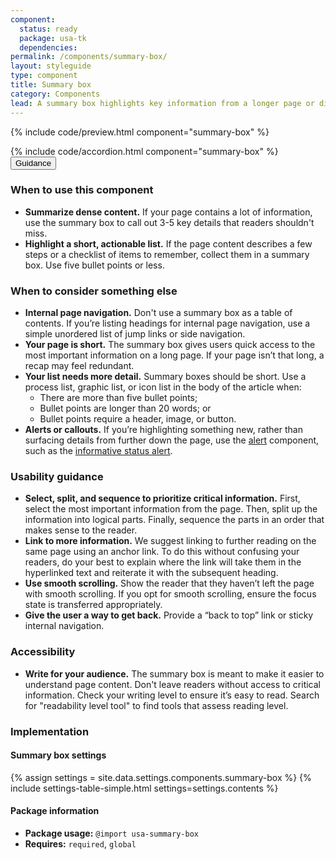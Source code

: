```yaml
---
component:
  status: ready
  package: usa-tk
  dependencies:
permalink: /components/summary-box/
layout: styleguide
type: component
title: Summary box
category: Components
lead: A summary box highlights key information from a longer page or displays next steps.
---
```


{% include code/preview.html component="summary-box" %}

<section class="site-component-section">
  {% include code/accordion.html component="summary-box" %}
  <div class="usa-accordion usa-accordion--bordered site-accordion-docs">
    <button class="usa-button-unstyled usa-accordion__button"
        aria-expanded="true" aria-controls="summary-box-docs">
      Guidance
    </button>
    <div id="summary-box-docs" aria-hidden="false" class="usa-accordion__content site-component-usage">
      <h3>When to use this component</h3>
      <ul class="usa-content-list">
        <li>
          <strong>Summarize dense content.</strong> If your page contains a lot of information, use the summary box to call out 3-5 key details that readers shouldn't miss.
        </li>
        <li>
          <strong>Highlight a short, actionable list.</strong> If the page content describes a few steps or a checklist of items to remember, collect them in a summary box. Use five bullet points or less.
        </li>
      </ul>
      <h3>When to consider something else</h3>
      <ul class="usa-content-list">
        <li>
          <strong>Internal page navigation.</strong> Don't use a summary box as a table of contents. If you’re listing headings for internal page navigation, use a simple unordered list of jump links or side navigation.
        </li>
        <li>
          <strong>Your page is short.</strong> The summary box gives users quick access to the most important information on a long page. If your page isn’t that long, a recap may feel redundant.
        </li>
        <li>
          <strong>Your list needs more detail.</strong> Summary boxes should be short. Use a process list, graphic list, or icon list in the body of the article when:
            <ul>
              <li>There are more than five bullet points;</li>
              <li>Bullet points are longer than 20 words; or</li>
              <li>Bullet points require a header, image, or button.</li>
            </ul>
        </li>
        <li>
          <strong>Alerts or callouts.</strong> If you’re highlighting something new, rather than surfacing details from further down the page, use the <a href="{{ site.baseurl }}/components/alert">alert</a> component, such as the <a href="{{ site.baseurl }}/components/alert">informative status alert</a>.
        </li>
      </ul>
      <h3>Usability guidance</h3>
      <ul class="usa-content-list">
        <li>
          <strong>Select, split, and sequence to prioritize critical information.</strong> First, select the most important information from the page. Then, split up the information into logical parts. Finally, sequence the parts in an order that makes sense to the reader.
        </li>
        <li>
          <strong>Link to more information.</strong> We suggest linking to further reading on the same page using an anchor link. To do this without confusing your readers, do your best to explain where the link will take them in the hyperlinked text and reiterate it with the subsequent heading.
        </li>
        <li>
          <strong>Use smooth scrolling.</strong> Show the reader that they haven’t left the page with smooth scrolling. If you opt for smooth scrolling, ensure the focus state is transferred appropriately.
        </li>
        <li>
          <strong>Give the user a way to get back.</strong> Provide a “back to top” link or sticky internal navigation.
        </li>
      </ul>
      <h3 class="usa-heading">Accessibility</h3>
      <ul class="usa-content-list">
        <li>
          <strong>Write for your audience.</strong> The summary box is meant to make it easier to understand page content. Don't leave readers without access to critical information. Check your writing level to ensure it’s easy to read. Search for "readability level tool" to find tools that assess reading level.
        </li>
      </ul>
      <h3 class="usa-heading">Implementation</h3>
      <h4 id="component-settings">Summary box settings</h4>
      {% assign settings = site.data.settings.components.summary-box %}
      {% include settings-table-simple.html
        settings=settings.contents
      %}
      <h4 class="usa-heading">Package information</h4>
      <ul class="usa-content-list">
        <li>
          <strong>Package usage:</strong> <code>@import usa-summary-box</code>
        </li>
        <li>
          <strong>Requires:</strong> <code>required</code>, <code>global</code>
        </li>
      </ul>
    </div>
  </div>
</section>


